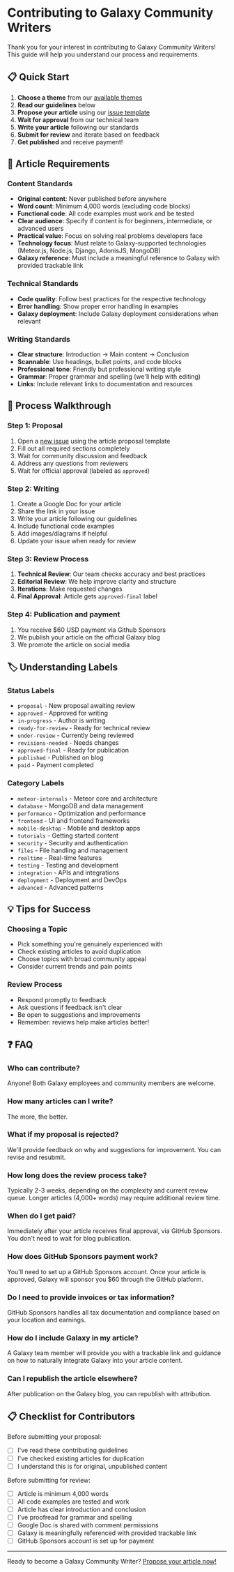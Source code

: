 # Contributing to Galaxy Community Writers

Thank you for your interest in contributing to Galaxy Community Writers! This guide will help you understand our process and requirements.

## 📋 Quick Start

1. **Choose a theme** from our [available themes](./themes/)
2. **Read our guidelines** below
3. **Propose your article** using our [issue template](.github/ISSUE_TEMPLATE/article-proposal.md)
4. **Wait for approval** from our technical team
5. **Write your article** following our standards
6. **Submit for review** and iterate based on feedback
7. **Get published** and receive payment!

## 📝 Article Requirements

### Content Standards
- **Original content**: Never published before anywhere
- **Word count**: Minimum 4,000 words (excluding code blocks)
- **Functional code**: All code examples must work and be tested
- **Clear audience**: Specify if content is for beginners, intermediate, or advanced users
- **Practical value**: Focus on solving real problems developers face
- **Technology focus**: Must relate to Galaxy-supported technologies (Meteor.js, Node.js, Django, AdonisJS, MongoDB)
- **Galaxy reference**: Must include a meaningful reference to Galaxy with provided trackable link

### Technical Standards
- **Code quality**: Follow best practices for the respective technology
- **Error handling**: Show proper error handling in examples
- **Galaxy deployment**: Include Galaxy deployment considerations when relevant

### Writing Standards
- **Clear structure**: Introduction → Main content → Conclusion
- **Scannable**: Use headings, bullet points, and code blocks
- **Professional tone**: Friendly but professional writing style
- **Grammar**: Proper grammar and spelling (we'll help with editing)
- **Links**: Include relevant links to documentation and resources

## 🔄 Process Walkthrough

### Step 1: Proposal
1. Open a [new issue]() using the article proposal template
2. Fill out all required sections completely
3. Wait for community discussion and feedback
4. Address any questions from reviewers
5. Wait for official approval (labeled as `approved`)

### Step 2: Writing
1. Create a Google Doc for your article
2. Share the link in your issue
3. Write your article following our guidelines
4. Include functional code examples
5. Add images/diagrams if helpful
6. Update your issue when ready for review

### Step 3: Review Process
1. **Technical Review**: Our team checks accuracy and best practices
2. **Editorial Review**: We help improve clarity and structure
3. **Iterations**: Make requested changes
4. **Final Approval**: Article gets `approved-final` label

### Step 4: Publication and payment
1. You receive $60 USD payment via Github Sponsors
2. We publish your article on the official Galaxy blog
3. We promote the article on social media

## 🏷️ Understanding Labels

### Status Labels
- `proposal` - New proposal awaiting review
- `approved` - Approved for writing
- `in-progress` - Author is writing
- `ready-for-review` - Ready for technical review
- `under-review` - Currently being reviewed
- `revisions-needed` - Needs changes
- `approved-final` - Ready for publication
- `published` - Published on blog
- `paid` - Payment completed

### Category Labels
- `meteor-internals` - Meteor core and architecture
- `database` - MongoDB and data management
- `performance` - Optimization and performance
- `frontend` - UI and frontend frameworks
- `mobile-desktop` - Mobile and desktop apps
- `tutorials` - Getting started content
- `security` - Security and authentication
- `files` - File handling and management
- `realtime` - Real-time features
- `testing` - Testing and development
- `integration` - APIs and integrations
- `deployment` - Deployment and DevOps
- `advanced` - Advanced patterns

## 💡 Tips for Success

### Choosing a Topic
- Pick something you're genuinely experienced with
- Check existing articles to avoid duplication
- Choose topics with broad community appeal
- Consider current trends and pain points

### Review Process
- Respond promptly to feedback
- Ask questions if feedback isn't clear
- Be open to suggestions and improvements
- Remember: reviews help make articles better!

## ❓ FAQ

### Who can contribute?
Anyone! Both Galaxy employees and community members are welcome.

### How many articles can I write?
The more, the better.

### What if my proposal is rejected?
We'll provide feedback on why and suggestions for improvement. You can revise and resubmit.

### How long does the review process take?
Typically 2-3 weeks, depending on the complexity and current review queue. Longer articles (4,000+ words) may require additional review time.

### When do I get paid?
Immediately after your article receives final approval, via GitHub Sponsors. You don't need to wait for blog publication.

### How does GitHub Sponsors payment work?
You'll need to set up a GitHub Sponsors account. Once your article is approved, Galaxy will sponsor you $60 through the GitHub platform.

### Do I need to provide invoices or tax information?
GitHub Sponsors handles all tax documentation and compliance based on your location and earnings.

### How do I include Galaxy in my article?
A Galaxy team member will provide you with a trackable link and guidance on how to naturally integrate Galaxy into your article content.

### Can I republish the article elsewhere?
After publication on the Galaxy blog, you can republish with attribution.

## 📋 Checklist for Contributors

Before submitting your proposal:
- [ ] I've read these contributing guidelines
- [ ] I've checked existing articles for duplication
- [ ] I understand this is for original, unpublished content

Before submitting for review:
- [ ] Article is minimum 4,000 words
- [ ] All code examples are tested and work
- [ ] Article has clear introduction and conclusion
- [ ] I've proofread for grammar and spelling
- [ ] Google Doc is shared with comment permissions
- [ ] Galaxy is meaningfully referenced with provided trackable link
- [ ] GitHub Sponsors account is set up for payment

---

Ready to become a Galaxy Community Writer? [Propose your article now!](../../issues/new?assignees=&labels=proposal%2Ccommunity&template=article-proposal.md&title=%5BPROPOSAL%5D+)
